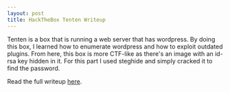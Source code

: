 ```yaml
---
layout: post
title: HackTheBox Tenten Writeup
---
```


Tenten is a box that is running a web server that has wordpress. By doing this box, I learned how to enumerate wordpress and how to exploit outdated plugins. From here, this box is more CTF-like as there's an image with an id-rsa key hidden in it. For this part I used steghide and simply cracked it to find the password.

Read the full writeup [here](https://burntxnoodle.github.io/writeups/HTB-Tenten/).